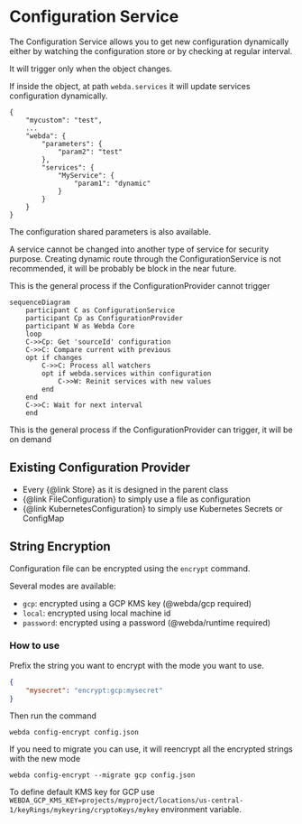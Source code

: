 # Configuration Service

The Configuration Service allows you to get new configuration dynamically either by watching the configuration store or by checking at regular interval.

It will trigger only when the object changes.

If inside the object, at path `webda.services` it will update services configuration dynamically.

```
{
    "mycustom": "test",
    ...
    "webda": {
		"parameters": {
			"param2": "test"
		},
        "services": {
            "MyService": {
                "param1": "dynamic"
            }
        }
    }
}
```

The configuration shared parameters is also available.

A service cannot be changed into another type of service for security purpose.
Creating dynamic route through the ConfigurationService is not recommended, it will be probably be block in the near future.

This is the general process if the ConfigurationProvider cannot trigger

```mermaid
sequenceDiagram
	participant C as ConfigurationService
    participant Cp as ConfigurationProvider
    participant W as Webda Core
	loop
	C->>Cp: Get 'sourceId' configuration
	C->>C: Compare current with previous
	opt if changes
		C->>C: Process all watchers
		opt if webda.services within configuration
			C->>W: Reinit services with new values
		end
	end
	C->>C: Wait for next interval
	end
```

This is the general process if the ConfigurationProvider can trigger, it will be on demand

## Existing Configuration Provider

- Every {@link Store} as it is designed in the parent class
- {@link FileConfiguration} to simply use a file as configuration
- {@link KubernetesConfiguration} to simply use Kubernetes Secrets or ConfigMap

## String Encryption

Configuration file can be encrypted using the `encrypt` command.

Several modes are available:

- `gcp`: encrypted using a GCP KMS key (@webda/gcp required)
- `local`: encrypted using local machine id
- `password`: encrypted using a password (@webda/runtime required)

### How to use

Prefix the string you want to encrypt with the mode you want to use.

```config.json
{
	"mysecret": "encrypt:gcp:mysecret"
}
```

Then run the command

```
webda config-encrypt config.json
```

If you need to migrate you can use, it will reencrypt all the encrypted strings with the new mode

```
webda config-encrypt --migrate gcp config.json
```

To define default KMS key for GCP use `WEBDA_GCP_KMS_KEY=projects/myproject/locations/us-central-1/keyRings/mykeyring/cryptoKeys/mykey` environment variable.

